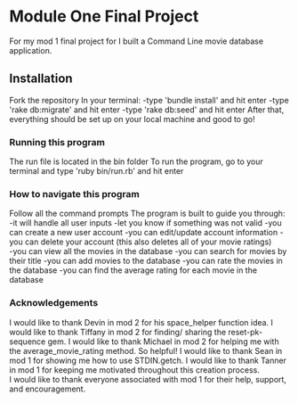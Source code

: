 # Module One Final Project

For my mod 1 final project for I built a Command Line movie database application.

## Installation 

Fork the repository
In your terminal:
-type 'bundle install' and hit enter
-type 'rake db:migrate' and hit enter
-type 'rake db:seed' and hit enter
After that, everything should be set up on your local machine and good to go!

### Running this program

The run file is located in the bin folder
To run the program, go to your terminal and type 'ruby bin/run.rb' and hit enter

### How to navigate this program

Follow all the command prompts
The program is built to guide you through:
-it will handle all user inputs
-let you know if something was not valid
-you can create a new user account
-you can edit/update account information 
-you can delete your account (this also deletes all of your movie ratings)  
-you can view all the movies in the database
-you can search for movies by their title
-you can add movies to the database
-you can rate the movies in the database
-you can find the average rating for each movie in the database

### Acknowledgements 

I would like to thank Devin in mod 2 for his space_helper function idea. 
I would like to thank Tiffany in mod 2 for finding/ sharing the reset-pk-sequence gem.
I would like to thank Michael in mod 2 for helping me with the average_movie_rating method. So helpful!
I would like to thank Sean in mod 1 for showing me how to use STDIN.getch. 
I would like to thank Tanner in mod 1 for keeping me motivated throughout this creation process.  
I would like to thank everyone associated with mod 1 for their help, support, and encouragement. 
